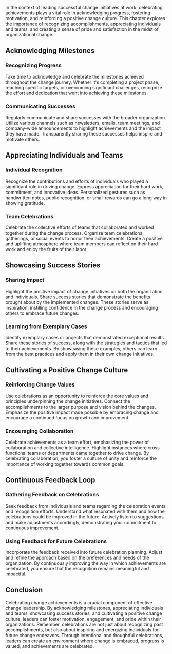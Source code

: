 
In the context of leading successful change initiatives at work, celebrating achievements plays a vital role in acknowledging progress, fostering motivation, and reinforcing a positive change culture. This chapter explores the importance of recognizing accomplishments, appreciating individuals and teams, and creating a sense of pride and satisfaction in the midst of organizational change.

Acknowledging Milestones
------------------------

### Recognizing Progress

Take time to acknowledge and celebrate the milestones achieved throughout the change journey. Whether it's completing a project phase, reaching specific targets, or overcoming significant challenges, recognize the effort and dedication that went into achieving these milestones.

### Communicating Successes

Regularly communicate and share successes with the broader organization. Utilize various channels such as newsletters, emails, team meetings, and company-wide announcements to highlight achievements and the impact they have made. Transparently sharing these successes helps inspire and motivate others.

Appreciating Individuals and Teams
----------------------------------

### Individual Recognition

Recognize the contributions and efforts of individuals who played a significant role in driving change. Express appreciation for their hard work, commitment, and innovative ideas. Personalized gestures such as handwritten notes, public recognition, or small rewards can go a long way in showing gratitude.

### Team Celebrations

Celebrate the collective efforts of teams that collaborated and worked together during the change process. Organize team celebrations, gatherings, or social events to honor their achievements. Create a positive and uplifting atmosphere where team members can reflect on their hard work and enjoy the fruits of their labor.

Showcasing Success Stories
--------------------------

### Sharing Impact

Highlight the positive impact of change initiatives on both the organization and individuals. Share success stories that demonstrate the benefits brought about by the implemented changes. These stories serve as inspiration, instilling confidence in the change process and encouraging others to embrace future changes.

### Learning from Exemplary Cases

Identify exemplary cases or projects that demonstrated exceptional results. Share these stories of success, along with the strategies and tactics that led to their achievements. By showcasing these examples, others can learn from the best practices and apply them in their own change initiatives.

Cultivating a Positive Change Culture
-------------------------------------

### Reinforcing Change Values

Use celebrations as an opportunity to reinforce the core values and principles underpinning the change initiatives. Connect the accomplishments to the larger purpose and vision behind the changes. Emphasize the positive impact made possible by embracing change and encourage a continued focus on growth and improvement.

### Encouraging Collaboration

Celebrate achievements as a team effort, emphasizing the power of collaboration and collective intelligence. Highlight instances where cross-functional teams or departments came together to drive change. By celebrating collaboration, you foster a culture of unity and reinforce the importance of working together towards common goals.

Continuous Feedback Loop
------------------------

### Gathering Feedback on Celebrations

Seek feedback from individuals and teams regarding the celebration events and recognition efforts. Understand what resonated with them and how the celebrations could be improved in the future. Actively listen to suggestions and make adjustments accordingly, demonstrating your commitment to continuous improvement.

### Using Feedback for Future Celebrations

Incorporate the feedback received into future celebration planning. Adjust and refine the approach based on the preferences and needs of the organization. By continuously improving the way in which achievements are celebrated, you ensure that the recognition remains meaningful and impactful.

Conclusion
----------

Celebrating change achievements is a crucial component of effective change leadership. By acknowledging milestones, appreciating individuals and teams, showcasing success stories, and cultivating a positive change culture, leaders can foster motivation, engagement, and pride within their organizations. Remember, celebrations are not just about recognizing past accomplishments, but also about inspiring and energizing individuals for future change endeavors. Through intentional and thoughtful celebrations, leaders can create an environment where change is embraced, progress is valued, and achievements are celebrated.
